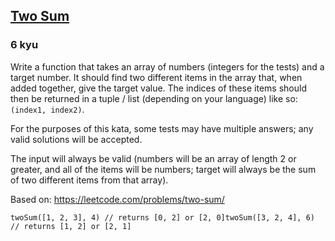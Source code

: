 <h2><a href=https://www.codewars.com/kata/52c31f8e6605bcc646000082/train/javascript target="_blank">Two Sum</a></h2><h3>6 kyu</h3><p>Write a function that takes an array of numbers (integers for the tests) and a target number. It should find two different items in the array that, when added together, give the target value. The indices of these items should then be returned in a tuple / list (depending on your language) like so: <code>(index1, index2)</code>.</p><p>For the purposes of this kata, some tests may have multiple answers; any valid solutions will be accepted.</p><p>The input will always be valid (numbers will be an array of length 2 or greater, and all of the items will be numbers; target will always be the sum of two different items from that array).</p><p>Based on: <a href="https://leetcode.com/problems/two-sum/" data-turbolinks="false" target="_blank">https://leetcode.com/problems/two-sum/</a></p><pre style="display: none;"><code class="language-elixir"><span class="cm-variable">two_sum</span>([<span class="cm-number">1</span>, <span class="cm-number">2</span>, <span class="cm-number">3</span>], <span class="cm-number">4</span>) <span class="cm-operator">=</span><span class="cm-operator">=</span> {<span class="cm-number">0</span>, <span class="cm-number">2</span>}<span class="cm-variable">two_sum</span>([<span class="cm-number">3</span>, <span class="cm-number">2</span>, <span class="cm-number">4</span>], <span class="cm-number">6</span>) <span class="cm-operator">=</span><span class="cm-operator">=</span> {<span class="cm-number">1</span>, <span class="cm-number">2</span>}</code></pre><pre style="display: none;"><code class="language-lambdacalc"><span class="cm-text">two-sum</span> <span class="cm-text">&lt;</span> <span class="cm-number">1</span> <span class="cm-number">2</span> <span class="cm-number">3</span> <span class="cm-text">&gt;</span> <span class="cm-number">4</span> <span class="cm-comment"># returns (0, 2) or (2, 0)</span><span class="cm-text">two-sum</span> <span class="cm-text">&lt;</span> <span class="cm-number">3</span> <span class="cm-number">2</span> <span class="cm-number">4</span> <span class="cm-text">&gt;</span> <span class="cm-number">6</span> <span class="cm-comment"># returns (1, 2) or (2, 1)</span></code></pre><pre style="display: none;"><code class="language-cpp"><span class="cm-variable">two_sum</span>({<span class="cm-number">1</span>, <span class="cm-number">2</span>, <span class="cm-number">3</span>}, <span class="cm-number">4</span>); <span class="cm-comment">// returns {0, 2} or {2, 0}</span><span class="cm-variable">two_sum</span>({<span class="cm-number">3</span>, <span class="cm-number">2</span>, <span class="cm-number">4</span>}, <span class="cm-number">6</span>); <span class="cm-comment">// returns {1, 2} or {2, 1}</span></code></pre><pre style="display: none;"><code class="language-go"><span class="cm-variable">TwoSum</span>([]<span class="cm-keyword">int</span>{<span class="cm-number">1</span>, <span class="cm-number">2</span>, <span class="cm-number">3</span>}, <span class="cm-number">4</span>) <span class="cm-comment">// returns [2]int{0, 2}</span><span class="cm-comment">// the go translation has an issue where random tests accept either [2]int{0, 2} or [2]int{2, 0}, but fixed tests and sample tests demand the resulting slice to be sorted!</span><span class="cm-comment">// untill it's fixed, please sort your result in go.</span></code></pre><pre style="display: none;"><code class="language-haskell"><span class="cm-variable">twoSum</span> [<span class="cm-number">1</span>, <span class="cm-number">2</span>, <span class="cm-number">3</span>] <span class="cm-number">4</span> <span class="cm-variable">===</span> (<span class="cm-number">0</span>, <span class="cm-number">2</span>)<span class="cm-variable">twoSum</span> [<span class="cm-number">3</span>, <span class="cm-number">2</span>, <span class="cm-number">4</span>] <span class="cm-number">6</span> <span class="cm-variable">===</span> (<span class="cm-number">1</span>, <span class="cm-number">2</span>)</code></pre><pre><code class="language-javascript"><span class="cm-variable">twoSum</span>([<span class="cm-number">1</span>, <span class="cm-number">2</span>, <span class="cm-number">3</span>], <span class="cm-number">4</span>) <span class="cm-comment">// returns [0, 2] or [2, 0]</span><span class="cm-variable">twoSum</span>([<span class="cm-number">3</span>, <span class="cm-number">2</span>, <span class="cm-number">4</span>], <span class="cm-number">6</span>) <span class="cm-comment">// returns [1, 2] or [2, 1]</span></code></pre><pre style="display: none;"><code class="language-python"><span class="cm-variable">two_sum</span>([<span class="cm-number">1</span>, <span class="cm-number">2</span>, <span class="cm-number">3</span>], <span class="cm-number">4</span>) <span class="cm-comment"># returns (0, 2) or (2, 0)</span><span class="cm-variable">two_sum</span>([<span class="cm-number">3</span>, <span class="cm-number">2</span>, <span class="cm-number">4</span>], <span class="cm-number">6</span>) <span class="cm-comment"># returns (1, 2) or (2, 1)</span></code></pre><pre style="display: none;"><code class="language-rust"><span class="cm-variable">two_sum</span>(&amp;[<span class="cm-number">1</span>, <span class="cm-number">2</span>, <span class="cm-number">3</span>], <span class="cm-number">4</span>) <span class="cm-comment">// return (0, 2) or (2, 0)</span><span class="cm-variable">two_sum</span>(&amp;[<span class="cm-number">3</span>, <span class="cm-number">2</span>, <span class="cm-number">4</span>], <span class="cm-number">6</span>) <span class="cm-comment">// return (1, 2) or (2, 1)</span></code></pre><pre style="display: none;"><code class="language-cobol">      TwoSum([<span class="cm-number">1</span>, <span class="cm-number">2</span>, <span class="cm-number">3</span>], <span class="cm-number">4</span>) <span class="cm-builtin">=</span><span class="cm-builtin">&gt;</span> result <span class="cm-builtin">=</span> [<span class="cm-number">1</span>, <span class="cm-number">3</span>]      TwoSum([<span class="cm-number">3</span>, <span class="cm-number">2</span>, <span class="cm-number">4</span>], <span class="cm-number">6</span>) <span class="cm-builtin">=</span><span class="cm-builtin">&gt;</span> result <span class="cm-builtin">=</span> [<span class="cm-number">1</span>, <span class="cm-number">2</span>]      </code></pre><pre style="display: none;"><code class="language-scala"><span class="cm-variable">twoSum</span>(<span class="cm-type">List</span>(<span class="cm-number">1</span>, <span class="cm-number">2</span>, <span class="cm-number">3</span>), <span class="cm-number">4</span>) <span class="cm-comment">// (0, 2) or (2, 0)</span><span class="cm-variable">twoSum</span>(<span class="cm-type">List</span>(<span class="cm-number">3</span>, <span class="cm-number">2</span>, <span class="cm-number">4</span>), <span class="cm-number">6</span>) <span class="cm-comment">// (1, 2) or (2, 1)</span></code></pre>